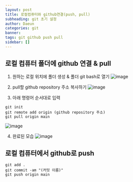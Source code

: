 ```yaml
---
layout: post
title: 로컬컴퓨터와 github연결(push, pull)
subheading: git 초기 설정
author: Daeun
categories: git
banner:
tags: git github push pull
sidebar: []
---
```


## 로컬 컴퓨터 폴더에 github 연결 & pull
1. 원하는 로컬 위치에 폴더 생성 & 폴더 git bash로 열기
![image](https://user-images.githubusercontent.com/79370538/206041403-f7009ce0-9c1d-49d6-a67d-8b3068ba60f1.png)

2. pull할 github repository 주소 복사하기
![image](https://user-images.githubusercontent.com/79370538/206042376-78d1690e-ad68-4517-8bd2-56d66eec11f1.png)

3. 아래 명령어 순서대로 입력
```
git init
git remote add origin (github repository 주소)
git pull origin main
```
![image](https://user-images.githubusercontent.com/79370538/206041590-7d1bf74f-2f08-4ebd-949a-1f674ff3a707.png)

4. 완료된 모습
![image](https://user-images.githubusercontent.com/79370538/206042477-78cc9101-1b14-4bc3-92a9-3aca1333ad0a.png)

## 로컬 컴퓨터에서 github로 push

```
git add .
git commit -am "(커밋 이름)"
git push origin main
```
